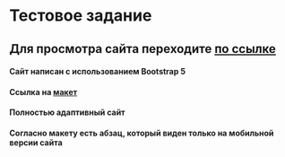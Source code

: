 # Тестовое задание
## Для просмотра сайта переходите [по ссылке](https://lina1528.github.io/Nsign/)
#### Сайт написан с использованием Bootstrap 5
#### Ссылка на [макет](https://www.figma.com/file/Minsrh8Wql9pK77nG4CmJI/Test?node-id=0-1&t=ug3fccA8YQUzqdI1-0)
#### Полностью адаптивный сайт
#### Согласно макету есть абзац, который виден только на мобильной версии сайта
